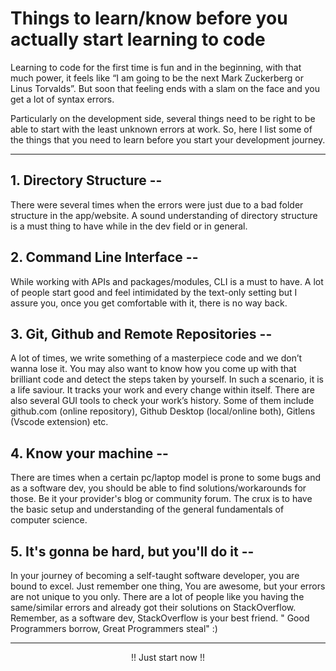 # Things to learn/know before you actually start learning to code

Learning to code for the first time is fun and in the beginning, with that much power, it feels like “I am going to be the next Mark Zuckerberg or Linus Torvalds”. But soon that feeling ends with a slam on the face and you get a lot of syntax errors.

Particularly on the development side, several things need to be right to be able to start with the least unknown errors at work. So, here I list some of the things that you need to learn before you start your development journey.

* * *

## 1\. Directory Structure --

There were several times when the errors were just due to a bad folder structure in the app/website. A sound understanding of directory structure is a must thing to have while in the dev field or in general.

## 2\. Command Line Interface --

While working with APIs and packages/modules, CLI is a must to have. A lot of people start good and feel intimidated by the text-only setting but I assure you, once you get comfortable with it, there is no way back.

## 3\. Git, Github and Remote Repositories --

A lot of times, we write something of a masterpiece code and we don’t wanna lose it. You may also want to know how you come up with that brilliant code and detect the steps taken by yourself. In such a scenario, it is a life saviour. It tracks your work and every change within itself. There are also several GUI tools to check your work’s history. Some of them include github.com (online repository), Github Desktop (local/online both), Gitlens (Vscode extension) etc.

## 4\. Know your machine --

There are times when a certain pc/laptop model is prone to some bugs and as a software dev, you should be able to find solutions/workarounds for those. Be it your provider's blog or community forum. The crux is to have the basic setup and understanding of the general fundamentals of computer science.

## 5\. It's gonna be hard, but you'll do it --

In your journey of becoming a self-taught software developer, you are bound to excel. Just remember one thing, You are awesome, but your errors are not unique to you only. There are a lot of people like you having the same/similar errors and already got their solutions on StackOverflow. Remember, as a software dev, StackOverflow is your best friend. " Good Programmers borrow, Great Programmers steal" :)

* * *

<center>!! Just start now !!</center>